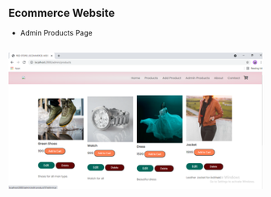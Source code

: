 ## Ecommerce Website



- Admin Products Page
<br>
<img align="center" src="https://github.com/prachiuikey/Ecommerce-Website-Dynamic/blob/main/Photos/images/ss/admin-products.png">


